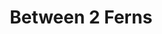 ---
layout: page
title: Between 2 Ferns
description: CyberPatriot Semifinals Cisco (ASA) 
img: 
importance: 1
redirect: ../../assets/labs/ASA_Between_2_Ferns.pka
category: labs
---